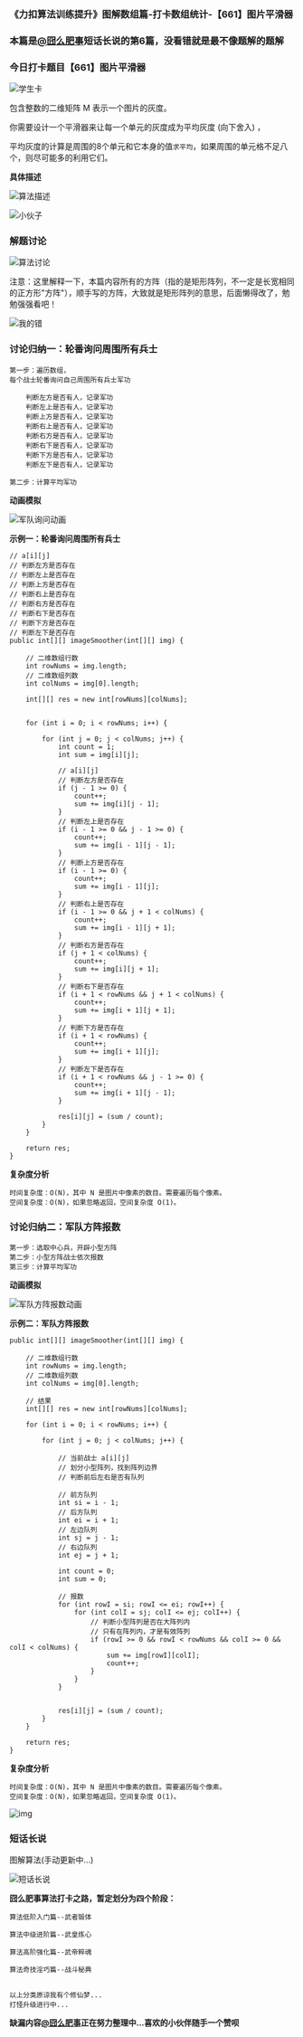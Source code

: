 ### 《力扣算法训练提升》图解数组篇-打卡数组统计-【661】图片平滑器

### 本篇是[@囧么肥事](https://leetcode-cn.com/u/jiongmefeishi/)短话长说的第6篇，没看错就是最不像题解的题解

### 今日打卡题目【661】图片平滑器

![学生卡](https://img-blog.csdnimg.cn/img_convert/9e13b7005facc531073b3dc7ee12f929.png)



包含整数的二维矩阵 M 表示一个图片的灰度。

你需要设计一个平滑器来让每一个单元的灰度成为平均灰度 (向下舍入) ，

平均灰度的计算是周围的8个单元和它本身的值`求平均`，如果周围的单元格不足八个，则尽可能多的利用它们。

**具体描述**

![算法描述](https://img-blog.csdnimg.cn/img_convert/442ed4ef6d0f472c73cb083ec4e4deb0.png)

![小伙子](https://img-blog.csdnimg.cn/img_convert/4dcbbd7a6951e359594ec165b5d3fe49.gif)



### 解题讨论

![算法讨论](https://img-blog.csdnimg.cn/20210731215746920.png?x-oss-process=image/watermark,type_ZmFuZ3poZW5naGVpdGk,shadow_10,text_aHR0cHM6Ly9ibG9nLmNzZG4ubmV0L3dlaXhpbl80NzgzODA2Mg==,size_16,color_FFFFFF,t_70)



注意：这里解释一下，本篇内容所有的方阵（指的是矩形阵列，不一定是长宽相同的正方形"方阵"），顺手写的方阵，大致就是矩形阵列的意思，后面懒得改了，勉勉强强看吧！

![我的错](https://img-blog.csdnimg.cn/img_convert/f3b441ee788f3b135861aa2d4c1ba82d.gif)



### 讨论归纳一：轮番询问周围所有兵士


```
第一步：遍历数组，
每个战士轮番询问自己周围所有兵士军功

    判断左方是否有人，记录军功
    判断左上是否有人，记录军功
    判断上方是否有人，记录军功
    判断右上是否有人，记录军功
    判断右方是否有人，记录军功
    判断右下是否有人，记录军功
    判断下方是否有人，记录军功
    判断左下是否有人，记录军功
    
第二步：计算平均军功
```



**动画模拟**

![军队询问动画](https://img-blog.csdnimg.cn/img_convert/43275e4a34b1cfc1b33682acfb337d51.gif)

**示例一：轮番询问周围所有兵士**

```
// a[i][j]
// 判断左方是否存在
// 判断左上是否存在
// 判断上方是否存在
// 判断右上是否存在
// 判断右方是否存在
// 判断右下是否存在
// 判断下方是否存在
// 判断左下是否存在
public int[][] imageSmoother(int[][] img) {

    // 二维数组行数
    int rowNums = img.length;
    // 二维数组列数
    int colNums = img[0].length;

    int[][] res = new int[rowNums][colNums];


    for (int i = 0; i < rowNums; i++) {

        for (int j = 0; j < colNums; j++) {
            int count = 1;
            int sum = img[i][j];

            // a[i][j]
            // 判断左方是否存在
            if (j - 1 >= 0) {
                count++;
                sum += img[i][j - 1];
            }
            // 判断左上是否存在
            if (i - 1 >= 0 && j - 1 >= 0) {
                count++;
                sum += img[i - 1][j - 1];
            }
            // 判断上方是否存在
            if (i - 1 >= 0) {
                count++;
                sum += img[i - 1][j];
            }
            // 判断右上是否存在
            if (i - 1 >= 0 && j + 1 < colNums) {
                count++;
                sum += img[i - 1][j + 1];
            }
            // 判断右方是否存在
            if (j + 1 < colNums) {
                count++;
                sum += img[i][j + 1];
            }
            // 判断右下是否存在
            if (i + 1 < rowNums && j + 1 < colNums) {
                count++;
                sum += img[i + 1][j + 1];
            }
            // 判断下方是否存在
            if (i + 1 < rowNums) {
                count++;
                sum += img[i + 1][j];
            }
            // 判断左下是否存在
            if (i + 1 < rowNums && j - 1 >= 0) {
                count++;
                sum += img[i + 1][j - 1];
            }

            res[i][j] = (sum / count);
        }
    }

    return res;
}
```

**复杂度分析**

```
时间复杂度：O(N)，其中 N 是图片中像素的数目。需要遍历每个像素。
空间复杂度：O(N)，如果忽略返回，空间复杂度 O(1)。
```



### 讨论归纳二：军队方阵报数

```
第一步：选取中心兵，开辟小型方阵
第二步：小型方阵战士依次报数
第三步：计算平均军功
```

**动画模拟**

![军队方阵报数动画](https://img-blog.csdnimg.cn/img_convert/fad250ba0aa9b2f3b55889f1042bff55.gif)

**示例二：军队方阵报数**

```
public int[][] imageSmoother(int[][] img) {

    // 二维数组行数
    int rowNums = img.length;
    // 二维数组列数
    int colNums = img[0].length;

	// 结果
    int[][] res = new int[rowNums][colNums];

    for (int i = 0; i < rowNums; i++) {

        for (int j = 0; j < colNums; j++) {

            // 当前战士 a[i][j]
            // 划分小型阵列，找到阵列边界
            // 判断前后左右是否有队列

            // 前方队列
            int si = i - 1;
            // 后方队列
            int ei = i + 1;
            // 左边队列
            int sj = j - 1;
            // 右边队列
            int ej = j + 1;

            int count = 0;
            int sum = 0;

            // 报数
            for (int rowI = si; rowI <= ei; rowI++) {
                for (int colI = sj; colI <= ej; colI++) {
                    // 判断小型阵列是否在大阵列内
                    // 只有在阵列内，才是有效阵列
                    if (rowI >= 0 && rowI < rowNums && colI >= 0 && colI < colNums) {
                        sum += img[rowI][colI];
                        count++;
                    }
                }
            }


            res[i][j] = (sum / count);
        }
    }

    return res;
}
```

**复杂度分析**

```
时间复杂度：O(N)，其中 N 是图片中像素的数目。需要遍历每个像素。
空间复杂度：O(N)，如果忽略返回，空间复杂度 O(1)。
```



![img](https://img-blog.csdnimg.cn/img_convert/ffa4e69bc51e8e8ac20e6ad189887497.gif)

### 短话长说

图解算法(手动更新中...)

![短话长说](https://img-blog.csdnimg.cn/img_convert/6040c8afe2a1300128dc451ffc78e779.gif)



**囧么肥事算法打卡之路，暂定划分为四个阶段：**

```
算法低阶入门篇--武者锻体

算法中级进阶篇--武皇炼心

算法高阶强化篇--武帝粹魂

算法奇技淫巧篇--战斗秘典


以上分类原谅我有个修仙梦...
打怪升级进行中...
```

**缺漏内容[@囧么肥事](https://leetcode-cn.com/u/jiongmefeishi/)正在努力整理中...喜欢的小伙伴随手一个赞呗**

